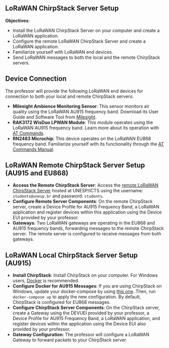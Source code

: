 ## LoRaWAN ChirpStack Server Setup

**Objectives**:
- Install the LoRaWAN ChirpStack Server on your computer and create a LoRaWAN application.
- Configure the remote LoRaWAN ChirpStack Server and create a LoRaWAN application.
- Familiarize yourself with LoRaWAN end devices.
- Send LoRaWAN messages to both the local and the remote ChirpStack servers.

## Device Connection
The professor will provide the following LoRaWAN end devices for connection to both your local and remote ChirpStack servers:
- **Milesight Ambience Monitoring Sensor**: This sensor monitors air quality using the LoRaWAN AU915 frequency band. Download its User Guide and Software Tool from [Milesight](https://www.milesight.com/iot/product/lorawan-sensor/am107).
- **RAK3172 WisDuo LPWAN Module**: This module operates using the LoRaWAN AU915 frequency band. Learn more about its operation with [AT Commands](https://docs.rakwireless.com/RUI3/Serial-Operating-Modes/AT-Command-Manual/#lorawan-joining-and-sending).
- **RN2483 Microchip**: This device operates on the LoRaWAN EU868 frequency band. Familiarize yourself with its functionality through the [AT Commands Manual](https://ww1.microchip.com/downloads/en/DeviceDoc/40001784B.pdf).


## LoRaWAN Remote ChirpStack Server Setup (AU915 and EU868)

- **Access the Remote ChirpStack Server**: Access the [remote LoRaWAN ChirpStack Server](http://186.217.146.38:8080/) hosted at UNESP/ICTS using the username: `students@unesp.br` and password: `students`.
- **Configure Remote Server Components**: On the remote ChirpStack server, create a Device Profile for AU915 Frequency Band, a LoRaWAN application and register devices within this application using the Device EUI provided by your professor.
- **Gateways**: Two LoRaWAN gateways are operating in the EU868 and AU915 frequency bands, forwarding messages to the remote ChirpStack server. The remote server is configured to receive messages from both gateways.

## LoRaWAN Local ChirpStack Server Setup (AU915)

- **Install ChirpStack**: Install ChirpStack on your computer. For Windows users, [Docker](https://www.chirpstack.io/docs/getting-started/docker.html) is recommended.
- **Configure Docker for AU915 Messages**: If you are using ChirpStack on Windows, update your docker-compose by using [this one](ChirpStack_AU915/docker-compose.yml). Then, run `docker-compose up` to apply the new configuration. By default, ChirpStack is configured for EU868 messages.
- **Configure ChirpStack Server Components**: On the ChirpStack server, create a Gateway using the DEVUEI provided by your professor, a Device Profile for AU915 Frequency Band, a LoRaWAN application, and register devices within the application using the Device EUI also provided by your professor.
- **Gateway Configuration**: The professor will configure a LoRaWAN Gateway to forward packets to your ChirpStack server.


